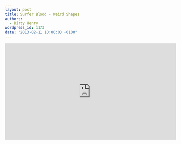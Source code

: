 ```yaml
---
layout: post
title: Surfer Blood - Weird Shapes
authors:
  - Dirty Henry
wordpress_id: 1173
date: "2013-02-11 10:00:00 +0100"
---
```


<iframe width="560" height="315" src="http://www.youtube.com/embed/jIvMR8YDqWU" frameborder="0" allowfullscreen></iframe>
